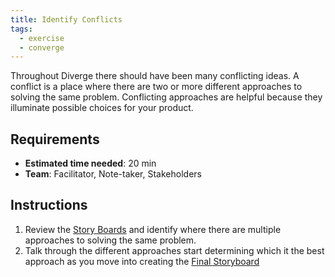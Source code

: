 ```yaml
---
title: Identify Conflicts
tags:
  - exercise
  - converge
---
```

Throughout Diverge there should have been many conflicting ideas. A conflict is a place where there are two or more different approaches to solving the same problem. Conflicting approaches are helpful because they illuminate possible choices for your product.

## Requirements

- **Estimated time needed**: 20 min
- **Team**: Facilitator, Note-taker, Stakeholders
 
## Instructions
 
1. Review the [Story Boards](/exercises/3-step-storyboards) and identify where there are multiple approaches to solving the same problem.
2. Talk through the different approaches start determining which it the best approach as you move into creating the [Final Storyboard](/exercises/final-storyboard)
